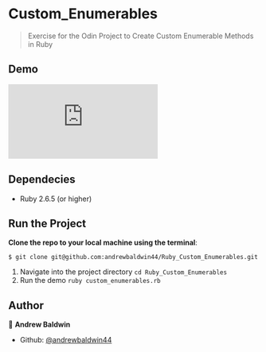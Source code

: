 # Custom_Enumerables

> Exercise for the Odin Project to Create Custom Enumerable Methods in Ruby

## Demo

[![Run on Repl.it](https://repl.it/badge/github/@andrewbaldwin44/.cpp)](https://repl.it/@andrewbaldwin44/RubyCustomEnumerables#custom_enumerables.rb)

## Dependecies

- Ruby 2.6.5 (or higher)

## Run the Project

__Clone the repo to your local machine using the terminal__:
```
$ git clone git@github.com:andrewbaldwin44/Ruby_Custom_Enumerables.git
```

1. Navigate into the project directory `cd Ruby_Custom_Enumerables`
2. Run the demo `ruby custom_enumerables.rb`

## Author

👤 **Andrew Baldwin**

- Github: [@andrewbaldwin44](https://github.com/andrewbaldwin44)
